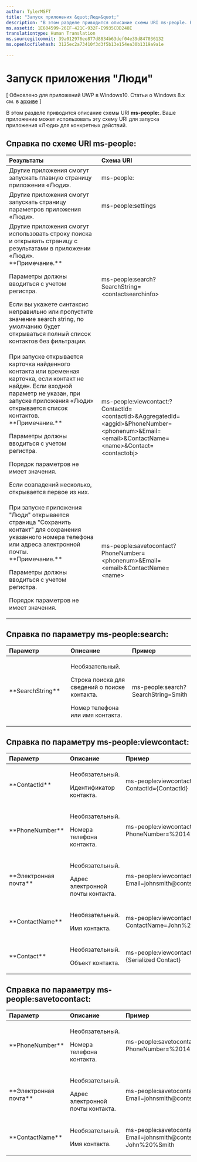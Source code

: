 ```yaml
---
author: TylerMSFT
title: "Запуск приложения &quot;Люди&quot;"
description: "В этом разделе приводится описание схемы URI ms-people. Ваше приложение может использовать эту схему URI для запуска приложения &quot;Люди&quot; для конкретных действий."
ms.assetid: 1E604599-26EF-421C-932F-E9935CDB248E
translationtype: Human Translation
ms.sourcegitcommit: 39a012976ee877d8834b63def04e39d847036132
ms.openlocfilehash: 3125ec2a73410f3d3f5b13e154ea30b1319a9a1e

---
```


# Запуск приложения "Люди"


\[ Обновлено для приложений UWP в Windows10. Статьи о Windows 8.x см. в [архиве](http://go.microsoft.com/fwlink/p/?linkid=619132) \]


В этом разделе приводится описание схемы URI **ms-people:**. Ваше приложение может использовать эту схему URI для запуска приложения «Люди» для конкретных действий.

## Справка по схеме URI ms-people:


<table>
<colgroup>
<col width="50%" />
<col width="50%" />
</colgroup>
<thead>
<tr class="header">
<th align="left">Результаты</th>
<th align="left">Схема URI</th>
</tr>
</thead>
<tbody>
<tr class="odd">
<td align="left">Другие приложения смогут запускать главную страницу приложения «Люди».</td>
<td align="left">ms-people:</td>
</tr>
<tr class="even">
<td align="left">Другие приложения смогут запускать страницу параметров приложения «Люди».</td>
<td align="left">ms-people:settings</td>
</tr>
<tr class="odd">
<td align="left">Другие приложения смогут использовать строку поиска и открывать страницу с результатами в приложении «Люди».
<div class="alert">
**Примечание.**  
<p>Параметры должны вводиться с учетом регистра.</p>
<p>Если вы укажете синтаксис неправильно или пропустите значение search string, по умолчанию будет открываться полный список контактов без фильтрации.</p>
</div>
<div>
 
</div></td>
<td align="left">ms-people:search?SearchString=&lt;contactsearchinfo&gt;</td>
</tr>
<tr class="even">
<td align="left">При запуске открывается карточка найденного контакта или временная карточка, если контакт не найден. Если входной параметр не указан, при запуске приложения «Люди» открывается список контактов.
<div class="alert">
**Примечание.**  
<p>Параметры должны вводиться с учетом регистра.</p>
<p>Порядок параметров не имеет значения.</p>
<p>Если совпадений несколько, открывается первое из них.</p>
</div>
<div>
 
</div></td>
<td align="left">ms-people:viewcontact:?ContactId=&lt;contactid&gt;&amp;AggregatedId=&lt;aggid&gt;&amp;PhoneNumber= &lt;phonenum&gt;&amp;Email=&lt;email&gt;&amp;ContactName=&lt;name&gt;&amp;Contact=&lt;contactobj&gt;</td>
</tr>
<tr class="odd">
<td align="left">При запуске приложения "Люди" открывается страница "Сохранить контакт" для сохранения указанного номера телефона или адреса электронной почты.
<div class="alert">
**Примечание.**  
<p>Параметры должны вводиться с учетом регистра.</p>
<p>Порядок параметров не имеет значения.</p>
</div>
<div>
 
</div></td>
<td align="left">ms-people:savetocontact?PhoneNumber= &lt;phonenum&gt;&amp;Email=&lt;email&gt;&amp;ContactName=&lt;name&gt;</td>
</tr>
</tbody>
</table>

 

## Справка по параметру ms-people:search:


<table>
<colgroup>
<col width="33%" />
<col width="33%" />
<col width="33%" />
</colgroup>
<thead>
<tr class="header">
<th align="left">Параметр</th>
<th align="left">Описание</th>
<th align="left">Пример</th>
</tr>
</thead>
<tbody>
<tr class="odd">
<td align="left">**SearchString**</td>
<td align="left"><p>Необязательный.</p>
<p>Строка поиска для сведений о поиске контакта.</p>
<p>Номер телефона или имя контакта.</p></td>
<td align="left"><p>ms-people:search?SearchString=Smith</p></td>
</tr>
</tbody>
</table>

 

## Справка по параметру ms-people:viewcontact:


<table>
<colgroup>
<col width="33%" />
<col width="33%" />
<col width="33%" />
</colgroup>
<thead>
<tr class="header">
<th align="left">Параметр</th>
<th align="left">Описание</th>
<th align="left">Пример</th>
</tr>
</thead>
<tbody>
<tr class="odd">
<td align="left">**ContactId**</td>
<td align="left"><p>Необязательный.</p>
<p>Идентификатор контакта.</p></td>
<td align="left"><p>ms-people:viewcontact?ContactId={ContactId}</p></td>
</tr>
<tr class="even">
<td align="left">**PhoneNumber**</td>
<td align="left"><p>Необязательный.</p>
<p>Номера телефона контакта.</p></td>
<td align="left"><p>ms-people:viewcontact?PhoneNumber=%2014257069326</p></td>
</tr>
<tr class="odd">
<td align="left">**Электронная почта**</td>
<td align="left"><p>Необязательный.</p>
<p>Адрес электронной почты контакта.</p></td>
<td align="left"><p>ms-people:viewcontact?Email=johnsmith@contsco.com</p></td>
</tr>
<tr class="even">
<td align="left">**ContactName**</td>
<td align="left"><p>Необязательный.</p>
<p>Имя контакта.</p></td>
<td align="left"><p>ms-people:viewcontact?ContactName=John%20%Smith</p></td>
</tr>
<tr class="odd">
<td align="left">**Contact**</td>
<td align="left"><p>Необязательный.</p>
<p>Объект контакта.</p></td>
<td align="left"><p>ms-people:viewcontact?Contact={Serialized Contact}</p></td>
</tr>
</tbody>
</table>

 

## Справка по параметру ms-people:savetocontact:


<table>
<colgroup>
<col width="33%" />
<col width="33%" />
<col width="33%" />
</colgroup>
<thead>
<tr class="header">
<th align="left">Параметр</th>
<th align="left">Описание</th>
<th align="left">Пример</th>
</tr>
</thead>
<tbody>
<tr class="odd">
<td align="left">**PhoneNumber**</td>
<td align="left"><p>Необязательный.</p>
<p>Номера телефона контакта.</p></td>
<td align="left"><p>ms-people:savetocontact?PhoneNumber=%2014257069326</p></td>
</tr>
<tr class="even">
<td align="left">**Электронная почта**</td>
<td align="left"><p>Необязательный.</p>
<p>Адрес электронной почты контакта.</p></td>
<td align="left"><p>ms-people:savetocontact?Email=johnsmith@contsco.com</p></td>
</tr>
<tr class="odd">
<td align="left">**ContactName**</td>
<td align="left"><p>Необязательный.</p>
<p>Имя контакта.</p></td>
<td align="left"><p>ms-people:savetocontact?Email=johnsmith@contsco.com&amp;ContactName= John%20%Smith</p></td>
</tr>
</tbody>
</table>

 

 

 



<!--HONumber=Aug16_HO3-->


